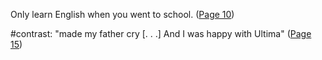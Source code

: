 Only learn English when you went to school. ([Page 10](</BMU.md?page=22>))

#contrast: "made my father cry \[. . .\] And I was happy with Ultima" ([Page 15](</BMU.md?page=27>))
